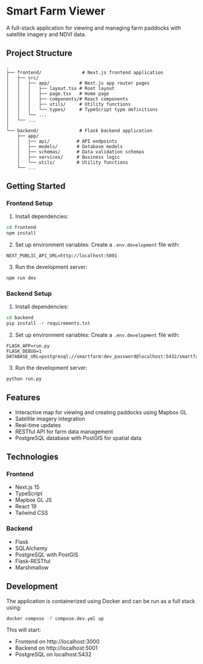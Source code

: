 # Smart Farm Viewer

A full-stack application for viewing and managing farm paddocks with satellite imagery and NDVI data.

## Project Structure

```
.
├── frontend/               # Next.js frontend application
│   ├── src/
│   │   ├── app/           # Next.js app router pages
│   │   │   ├── layout.tsx # Root layout
│   │   │   ├── page.tsx   # Home page
│   │   │   ├── components/# React components
│   │   │   ├── utils/     # Utility functions
│   │   │   └── types/     # TypeScript type definitions
│   │   └── ...
│   └── ...
│
└── backend/               # Flask backend application
    ├── app/
    │   ├── api/          # API endpoints
    │   ├── models/       # Database models
    │   ├── schemas/      # Data validation schemas
    │   ├── services/     # Business logic
    │   └── utils/        # Utility functions
    └── ...
```

## Getting Started

### Frontend Setup

1. Install dependencies:
```bash
cd frontend
npm install
```

2. Set up environment variables:
Create a `.env.development` file with:
```
NEXT_PUBLIC_API_URL=http://localhost:5001
```

3. Run the development server:
```bash
npm run dev
```

### Backend Setup

1. Install dependencies:
```bash
cd backend
pip install -r requirements.txt
```

2. Set up environment variables:
Create a `.env.development` file with:
```
FLASK_APP=run.py
FLASK_DEBUG=1
DATABASE_URL=postgresql://smartfarm:dev_password@localhost:5432/smartfarm
```

3. Run the development server:
```bash
python run.py
```

## Features

- Interactive map for viewing and creating paddocks using Mapbox GL
- Satellite imagery integration
- Real-time updates
- RESTful API for farm data management
- PostgreSQL database with PostGIS for spatial data

## Technologies

### Frontend
- Next.js 15
- TypeScript
- Mapbox GL JS
- React 19
- Tailwind CSS

### Backend
- Flask
- SQLAlchemy
- PostgreSQL with PostGIS
- Flask-RESTful
- Marshmallow

## Development

The application is containerized using Docker and can be run as a full stack using:
```bash
docker compose -f compose.dev.yml up
```

This will start:
- Frontend on http://localhost:3000
- Backend on http://localhost:5001
- PostgreSQL on localhost:5432
